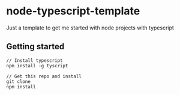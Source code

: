 # node-typescript-template
Just a template to get me started with node projects with typescript

## Getting started
```
// Install typescript
npm install -g tyscript

// Get this repo and install
git clone 
npm install

```
